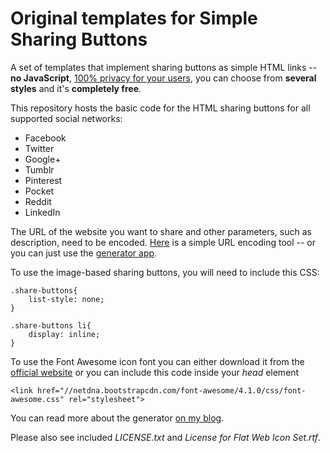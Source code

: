 # Original templates for Simple Sharing Buttons

A set of templates that implement sharing buttons as simple HTML links -- **no JavaScript**, [100% privacy for your users](http://en.wikipedia.org/wiki/Like_button#Privacy_issues), you can choose from **several styles** and it's **completely free**.

This repository hosts the basic code for the HTML sharing buttons for all supported social networks:

* Facebook
* Twitter
* Google+
* Tumblr
* Pinterest
* Pocket
* Reddit
* LinkedIn

The URL of the website you want to share and other parameters, such as description, need to be encoded. [Here](http://meyerweb.com/eric/tools/dencoder) is a simple URL encoding tool -- or you can just use the [generator app](http://simplesharingbuttons.com/).

To use the image-based sharing buttons, you will need to include this CSS:

    .share-buttons{
	    list-style: none;
    }

    .share-buttons li{
    	display: inline;
    }

To use the Font Awesome icon font you can either download it from the [official website](http://fontawesome.io/) or you can include this code inside your *head* element

    <link href="//netdna.bootstrapcdn.com/font-awesome/4.1.0/css/font-awesome.css" rel="stylesheet">


You can read more about the generator [on my blog](https://stefanbohacek.com/tag/simple-sharing-buttons/).


Please also see included *LICENSE.txt* and *License for Flat Web Icon Set.rtf*.
